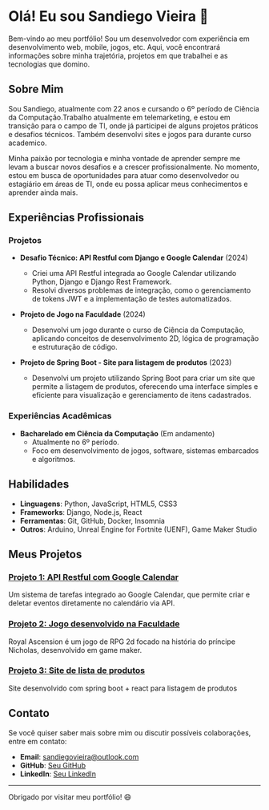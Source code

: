 # Olá! Eu sou Sandiego Vieira 👋

Bem-vindo ao meu portfólio! Sou um desenvolvedor com experiência em desenvolvimento web, mobile, jogos, etc. Aqui, você encontrará informações sobre minha trajetória, projetos em que trabalhei e as tecnologias que domino.

## Sobre Mim

Sou Sandiego, atualmente com 22 anos e cursando o 6º período de Ciência da Computação.Trabalho atualmente em telemarketing, e estou em transição para o campo de TI, onde já participei de alguns projetos práticos e desafios técnicos. Também desenvolvi sites e jogos para durante curso academico.

Minha paixão por tecnologia e minha vontade de aprender sempre me levam a buscar novos desafios e a crescer profissionalmente. No momento, estou em busca de oportunidades para atuar como desenvolvedor ou estagiário em áreas de TI, onde eu possa aplicar meus conhecimentos e aprender ainda mais.

## Experiências Profissionais

### Projetos
- **Desafio Técnico: API Restful com Django e Google Calendar** (2024)
  - Criei uma API Restful integrada ao Google Calendar utilizando Python, Django e Django Rest Framework.
  - Resolvi diversos problemas de integração, como o gerenciamento de tokens JWT e a implementação de testes automatizados.
  
- **Projeto de Jogo na Faculdade** (2024)
  - Desenvolvi um jogo durante o curso de Ciência da Computação, aplicando conceitos de desenvolvimento 2D, lógica de programação e estruturação de código.

- **Projeto de Spring Boot - Site para listagem de produtos** (2023)
  - Desenvolvi um projeto utilizando Spring Boot para criar um site que permite a listagem de produtos, oferecendo uma interface simples e eficiente para visualização e gerenciamento de itens cadastrados.

### Experiências Acadêmicas
- **Bacharelado em Ciência da Computação** (Em andamento)
  - Atualmente no 6º período.
  - Foco em desenvolvimento de jogos, software, sistemas embarcados e algoritmos.

## Habilidades

- **Linguagens**: Python, JavaScript, HTML5, CSS3
- **Frameworks**: Django, Node.js, React
- **Ferramentas**: Git, GitHub, Docker, Insomnia
- **Outros**: Arduino, Unreal Engine for Fortnite (UENF), Game Maker Studio

## Meus Projetos

### [Projeto 1: API Restful com Google Calendar](https://github.com/SANDIEGOVIEIRA/Django-rest-task-api)
Um sistema de tarefas integrado ao Google Calendar, que permite criar e deletar eventos diretamente no calendário via API.

### [Projeto 2: Jogo desenvolvido na Faculdade](https://github.com/SANDIEGOVIEIRA/Royal-Ascension)
Royal Ascension é um jogo de RPG 2d focado na história do príncipe Nicholas, desenvolvido em game maker.

### [Projeto 3: Site de lista de produtos](https://github.com/SANDIEGOVIEIRA/SpringBootReact)
Site desenvolvido com spring boot + react para listagem de produtos

## Contato

Se você quiser saber mais sobre mim ou discutir possíveis colaborações, entre em contato:

- **Email**: sandiegovieira@outlook.com
- **GitHub**: [Seu GitHub](https://github.com/SANDIEGOVIEIRA)
- **LinkedIn**: [Seu LinkedIn](https://br.linkedin.com/in/sandiego-vieira-1574b2191)

---

Obrigado por visitar meu portfólio! 😄
